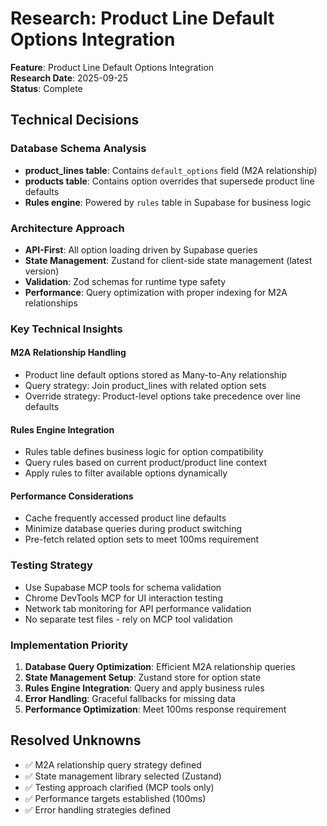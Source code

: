 # Research: Product Line Default Options Integration

**Feature**: Product Line Default Options Integration  
**Research Date**: 2025-09-25  
**Status**: Complete

## Technical Decisions

### Database Schema Analysis
- **product_lines table**: Contains `default_options` field (M2A relationship)
- **products table**: Contains option overrides that supersede product line defaults
- **Rules engine**: Powered by `rules` table in Supabase for business logic

### Architecture Approach
- **API-First**: All option loading driven by Supabase queries
- **State Management**: Zustand for client-side state management (latest version)
- **Validation**: Zod schemas for runtime type safety
- **Performance**: Query optimization with proper indexing for M2A relationships

### Key Technical Insights

#### M2A Relationship Handling
- Product line default options stored as Many-to-Any relationship
- Query strategy: Join product_lines with related option sets
- Override strategy: Product-level options take precedence over line defaults

#### Rules Engine Integration
- Rules table defines business logic for option compatibility
- Query rules based on current product/product line context
- Apply rules to filter available options dynamically

#### Performance Considerations
- Cache frequently accessed product line defaults
- Minimize database queries during product switching
- Pre-fetch related option sets to meet 100ms requirement

### Testing Strategy
- Use Supabase MCP tools for schema validation
- Chrome DevTools MCP for UI interaction testing
- Network tab monitoring for API performance validation
- No separate test files - rely on MCP tool validation

### Implementation Priority
1. **Database Query Optimization**: Efficient M2A relationship queries
2. **State Management Setup**: Zustand store for option state
3. **Rules Engine Integration**: Query and apply business rules
4. **Error Handling**: Graceful fallbacks for missing data
5. **Performance Optimization**: Meet 100ms response requirement

## Resolved Unknowns
- ✅ M2A relationship query strategy defined
- ✅ State management library selected (Zustand)
- ✅ Testing approach clarified (MCP tools only)
- ✅ Performance targets established (100ms)
- ✅ Error handling strategies defined
